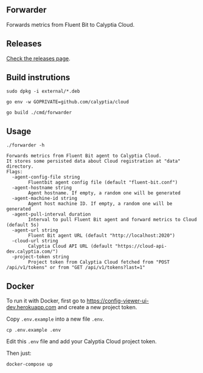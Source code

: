 ## Forwarder

Forwards metrics from Fluent Bit to Calyptia Cloud.

## Releases

[Check the releases page](https://github.com/calyptia/fluent-bit-cloud-forwarder/releases).

## Build instrutions

```
sudo dpkg -i external/*.deb
```
```
go env -w GOPRIVATE=github.com/calyptia/cloud
```
```
go build ./cmd/forwarder
```

## Usage

```
./forwarder -h
```

```
Forwards metrics from Fluent Bit agent to Calyptia Cloud.
It stores some persisted data about Cloud registration at "data" directory.
Flags:
  -agent-config-file string
        Fluentbit agent config file (default "fluent-bit.conf")
  -agent-hostname string
        Agent hostname. If empty, a random one will be generated
  -agent-machine-id string
        Agent host machine ID. If empty, a random one will be generated
  -agent-pull-interval duration
        Interval to pull Fluent Bit agent and forward metrics to Cloud (default 5s)
  -agent-url string
        Fluent Bit agent URL (default "http://localhost:2020")
  -cloud-url string
        Calyptia Cloud API URL (default "https://cloud-api-dev.calyptia.com/")
  -project-token string
        Project token from Calyptia Cloud fetched from "POST /api/v1/tokens" or from "GET /api/v1/tokens?last=1"
```

## Docker

To run it with Docker, first go to https://config-viewer-ui-dev.herokuapp.com and create a new project token.

Copy `.env.example` into a new file `.env`.
```
cp .env.example .env
```

Edit this `.env` file and add your Calyptia Cloud project token.

Then just:
```
docker-compose up
```
